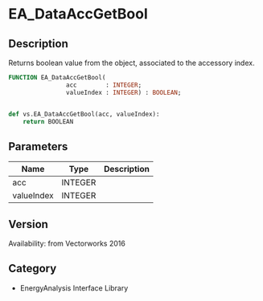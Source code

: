 # EA_DataAccGetBool

## Description
Returns boolean value from the object, associated to the accessory index.

```pascal
FUNCTION EA_DataAccGetBool(
				acc        : INTEGER;
				valueIndex : INTEGER) : BOOLEAN;
```

```python

def vs.EA_DataAccGetBool(acc, valueIndex):
    return BOOLEAN
```

## Parameters
|Name|Type|Description|
|---|---|---|
|acc|INTEGER||
|valueIndex|INTEGER||

## Version
Availability: from Vectorworks 2016
## Category
* EnergyAnalysis Interface Library

